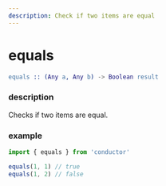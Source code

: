 ```yaml
---
description: Check if two items are equal
---
```


# equals

```erlang
equals :: (Any a, Any b) -> Boolean result
```

### description

Checks if two items are equal.

### example

```javascript
import { equals } from 'conductor'

equals(1, 1) // true
equals(1, 2) // false
```



